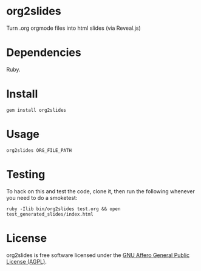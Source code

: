 
org2slides
===

Turn .org orgmode files into html slides (via Reveal.js)


Dependencies
===========

Ruby.


Install
=======

`gem install org2slides`


Usage
=====

`org2slides ORG_FILE_PATH`


Testing
=====

To hack on this and test the code, clone it, then run the following
whenever you need to do a smoketest:

	ruby -Ilib bin/org2slides test.org && open test_generated_slides/index.html


License
=======

org2slides is free software licensed under the
[GNU Affero General Public License (AGPL)](http://www.gnu.org/licenses/agpl-3.0.html).
